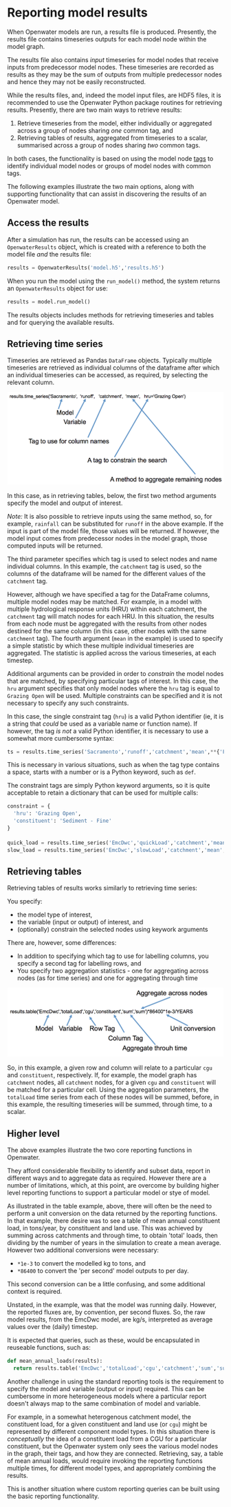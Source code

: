 # Reporting model results

When Openwater models are run, a results file is produced. Presently, the results file contains timeseries outputs for each model node within the model graph. 

The results file also contains _input_ timeseries for model nodes that receive inputs from predecessor model nodes. These timeseries are recorded as results as they may be the sum of outputs from multiple predecessor nodes and hence they may not be easily reconstructed.

While the results files, and, indeed the model input files, are HDF5 files, it is recommended to use the Openwater Python package routines for retrieving results. Presently, there are two main ways to retrieve results:

1. Retrieve timeseries from the model, either individually or aggregated across a group of nodes sharing _one_ common tag, and
2. Retrieving tables of results, aggregated from timeseries to a scalar, summarised across a group of nodes sharing _two_ common tags.

In both cases, the functionality is based on using the model node [tags](dimensions.md) to identify individual model nodes or groups of model nodes with common tags.

The following examples illustrate the two main options, along with supporting functionality that can assist in discovering the results of an Openwater model.

## Access the results

After a simulation has run, the results can be accessed using an `OpenwaterResults` object, which is created with a reference to both the model file _and_ the results file:

```python
results = OpenwaterResults('model.h5','results.h5')
```

When you run the model using the `run_model()` method, the system returns an `OpenwaterResults` object for use:

```python
results = model.run_model()
```

The results objects includes methods for retrieving timeseries and tables and for querying the available results.

## Retrieving time series

Timeseries are retrieved as Pandas `DataFrame` objects. Typically multiple timeseries are retrieved as individual columns of the dataframe after which an individual timeseries can be accessed, as required, by selecting the relevant column.

![Retrieving time series results](figures/Results-Timeseries.png)

In this case, as in retrieving tables, below, the first two method arguments specify the model and output of interest.

*Note:* It is also possible to retrieve inputs using the same method, so, for example, `rainfall` can be substituted for `runoff` in the above example. If the input is part of the model file, those values will be returned. If however, the model input comes from predecessor nodes in the model graph, those computed inputs will be returned.

The third parameter specifies which tag is used to select nodes and name individual columns. In this example, the `catchment` tag is used, so the columns of the dataframe will be named for the different values of the `catchment` tag.

However, although we have specified a tag for the DataFrame columns, multiple model nodes may be matched. For example, in a model with multiple hydrological response units (HRU) within each catchment, the `catchment` tag will match nodes for each HRU. In this situation, the results from each node must be aggregated with the results from other nodes destined for the same column (in this case, other nodes with the same `catchment` tag). The fourth argument (`mean` in the example) is used to specify a simple statistic by which these multiple individual timeseries are aggregated. The statistic is applied across the various timeseries, at each timestep.

Additional arguments can be provided in order to _constrain_ the model nodes that are matched, by specifying particular tags of interest. In this case, the `hru` argument specifies that only model nodes where the `hru` tag is equal to `Grazing Open` will be used. Multiple constraints can be specified and it is not necessary to specify any such constraints.

In this case, the single constraint tag (`hru`) is a valid Python identifier (ie, it is a string that *could* be used as a variable name or function name). If however, the tag _is not_ a valid Python identifier, it is necessary to use a somewhat more cumbersome syntax:

```python
ts = results.time_series('Sacramento','runoff','catchment','mean',**{'Functional Unit':'Grazing Open'})
```

This is necessary in various situations, such as when the tag type contains a space, starts with a number or is a Python keyword, such as `def`.

The constraint tags are simply Python keyword arguments, so it is quite acceptable to retain a dictionary that can be used for multiple calls:

```python
constraint = {
  'hru': 'Grazing Open',
  'constituent': 'Sediment - Fine'
}

quick_load = results.time_series('EmcDwc','quickLoad','catchment','mean',**constraint)
slow_load = results.time_series('EmcDwc','slowLoad','catchment','mean',**constraint)
```

## Retrieving tables

Retrieving tables of results works similarly to retrieving time series:

You specify:

* the model type of interest,
* the variable (input or output) of interest, and
* (optionally) constrain the selected nodes using keywork arguments

There are, however, some differences:

* In addition to specifying which tag to use for labelling columns, you specify a second tag for labelling rows, and
* You specify two aggregation statistics - one for aggregating across nodes (as for time series) and one for aggregating through time

![Retrieving tables of results](figures/Results-Table.png)

So, in this example, a given row and column will relate to a particular `cgu` and `constituent`, respectively. If, for example, the model graph has `catchment` nodes, all `catchment` nodes, for a given `cgu` and `constituent` will be matched for a particular cell. Using the aggregation parameters, the `totalLoad` time series from each of these nodes will be summed, before, in this example, the resulting timeseries will be summed, through time, to a scalar.

## Higher level

The above examples illustrate the two core reporting functions in Openwater.

They afford considerable flexibility to identify and subset data, report in different ways and to aggregate data as required. However there are a number of limitations, which, at this point, are overcome by building higher level reporting functions to support a particular model or stye of model.

As illustrated in the table example, above, there will often be the need to perform a unit conversion on the data returned by the reporting functions. In that example, there desire was to see a table of mean annual constituent load, in tons/year, by constituent and land use. This was achieved by summing across catchments and through time, to obtain 'total' loads, then dividing by the number of years in the simulation to create a mean average. However two additional conversions were necessary:

* `*1e-3` to convert the modelled kg to tons, and
* `*86400` to convert the 'per second' model outputs to per day.

This second conversion can be a little confusing, and some additional context is required.

Unstated, in the example, was that the model was running daily. However, the reported fluxes are, by convention, per second fluxes. So, the raw model results, from the EmcDwc model, are kg/s, interpreted as average values over the (daily) timestep.

It is expected that queries, such as these, would be encapsulated in reuseable functions, such as:

```python
def mean_annual_loads(results):
  return results.table('EmcDwc','totalLoad','cgu','catchment','sum','sum')*86400*1e-3/YEARS
```

Another challenge in using the standard reporting tools is the requirement to specify the model and variable (output or input) required. This can be cumbersome in more heterogeneous models where a particular report doesn't always map to the same combination of model and variable.

For example, in a somewhat heterogenous catchment model, the constituent load, for a given constituent and land use (or `cgu`) might be represented by different component model types. In this situation there is _conceptually_ the idea of a constituent load from a CGU for a particular constituent, but the Openwater system only sees the various model nodes in the graph, their tags, and how they are connected. Retrieving, say, a table of mean annual loads, would require invoking the reporting functions multiple times, for different model types, and appropriately combining the results.

This is another situation where custom reporting queries can be built using the basic reporting functionality.
